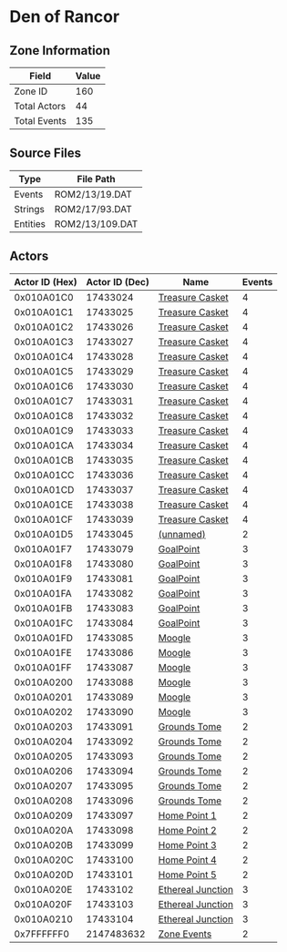 # Den of Rancor

## Zone Information

| Field        |   Value |
|--------------|---------|
| Zone ID      |     160 |
| Total Actors |      44 |
| Total Events |     135 |

## Source Files

| Type     | File Path       |
|----------|-----------------|
| Events   | ROM2/13/19.DAT  |
| Strings  | ROM2/17/93.DAT  |
| Entities | ROM2/13/109.DAT |

## Actors

| Actor ID (Hex)   |   Actor ID (Dec) | Name                                                       |   Events |
|------------------|------------------|------------------------------------------------------------|----------|
| 0x010A01C0       |         17433024 | [Treasure Casket](./17433024%20-%20Treasure%20Casket/)     |        4 |
| 0x010A01C1       |         17433025 | [Treasure Casket](./17433025%20-%20Treasure%20Casket/)     |        4 |
| 0x010A01C2       |         17433026 | [Treasure Casket](./17433026%20-%20Treasure%20Casket/)     |        4 |
| 0x010A01C3       |         17433027 | [Treasure Casket](./17433027%20-%20Treasure%20Casket/)     |        4 |
| 0x010A01C4       |         17433028 | [Treasure Casket](./17433028%20-%20Treasure%20Casket/)     |        4 |
| 0x010A01C5       |         17433029 | [Treasure Casket](./17433029%20-%20Treasure%20Casket/)     |        4 |
| 0x010A01C6       |         17433030 | [Treasure Casket](./17433030%20-%20Treasure%20Casket/)     |        4 |
| 0x010A01C7       |         17433031 | [Treasure Casket](./17433031%20-%20Treasure%20Casket/)     |        4 |
| 0x010A01C8       |         17433032 | [Treasure Casket](./17433032%20-%20Treasure%20Casket/)     |        4 |
| 0x010A01C9       |         17433033 | [Treasure Casket](./17433033%20-%20Treasure%20Casket/)     |        4 |
| 0x010A01CA       |         17433034 | [Treasure Casket](./17433034%20-%20Treasure%20Casket/)     |        4 |
| 0x010A01CB       |         17433035 | [Treasure Casket](./17433035%20-%20Treasure%20Casket/)     |        4 |
| 0x010A01CC       |         17433036 | [Treasure Casket](./17433036%20-%20Treasure%20Casket/)     |        4 |
| 0x010A01CD       |         17433037 | [Treasure Casket](./17433037%20-%20Treasure%20Casket/)     |        4 |
| 0x010A01CE       |         17433038 | [Treasure Casket](./17433038%20-%20Treasure%20Casket/)     |        4 |
| 0x010A01CF       |         17433039 | [Treasure Casket](./17433039%20-%20Treasure%20Casket/)     |        4 |
| 0x010A01D5       |         17433045 | [(unnamed)](./17433045/)                                   |        2 |
| 0x010A01F7       |         17433079 | [GoalPoint](./17433079%20-%20GoalPoint/)                   |        3 |
| 0x010A01F8       |         17433080 | [GoalPoint](./17433080%20-%20GoalPoint/)                   |        3 |
| 0x010A01F9       |         17433081 | [GoalPoint](./17433081%20-%20GoalPoint/)                   |        3 |
| 0x010A01FA       |         17433082 | [GoalPoint](./17433082%20-%20GoalPoint/)                   |        3 |
| 0x010A01FB       |         17433083 | [GoalPoint](./17433083%20-%20GoalPoint/)                   |        3 |
| 0x010A01FC       |         17433084 | [GoalPoint](./17433084%20-%20GoalPoint/)                   |        3 |
| 0x010A01FD       |         17433085 | [Moogle](./17433085%20-%20Moogle/)                         |        3 |
| 0x010A01FE       |         17433086 | [Moogle](./17433086%20-%20Moogle/)                         |        3 |
| 0x010A01FF       |         17433087 | [Moogle](./17433087%20-%20Moogle/)                         |        3 |
| 0x010A0200       |         17433088 | [Moogle](./17433088%20-%20Moogle/)                         |        3 |
| 0x010A0201       |         17433089 | [Moogle](./17433089%20-%20Moogle/)                         |        3 |
| 0x010A0202       |         17433090 | [Moogle](./17433090%20-%20Moogle/)                         |        3 |
| 0x010A0203       |         17433091 | [Grounds Tome](./17433091%20-%20Grounds%20Tome/)           |        2 |
| 0x010A0204       |         17433092 | [Grounds Tome](./17433092%20-%20Grounds%20Tome/)           |        2 |
| 0x010A0205       |         17433093 | [Grounds Tome](./17433093%20-%20Grounds%20Tome/)           |        2 |
| 0x010A0206       |         17433094 | [Grounds Tome](./17433094%20-%20Grounds%20Tome/)           |        2 |
| 0x010A0207       |         17433095 | [Grounds Tome](./17433095%20-%20Grounds%20Tome/)           |        2 |
| 0x010A0208       |         17433096 | [Grounds Tome](./17433096%20-%20Grounds%20Tome/)           |        2 |
| 0x010A0209       |         17433097 | [Home Point 1](./17433097%20-%20Home%20Point%201/)         |        2 |
| 0x010A020A       |         17433098 | [Home Point 2](./17433098%20-%20Home%20Point%202/)         |        2 |
| 0x010A020B       |         17433099 | [Home Point 3](./17433099%20-%20Home%20Point%203/)         |        2 |
| 0x010A020C       |         17433100 | [Home Point 4](./17433100%20-%20Home%20Point%204/)         |        2 |
| 0x010A020D       |         17433101 | [Home Point 5](./17433101%20-%20Home%20Point%205/)         |        2 |
| 0x010A020E       |         17433102 | [Ethereal Junction](./17433102%20-%20Ethereal%20Junction/) |        3 |
| 0x010A020F       |         17433103 | [Ethereal Junction](./17433103%20-%20Ethereal%20Junction/) |        3 |
| 0x010A0210       |         17433104 | [Ethereal Junction](./17433104%20-%20Ethereal%20Junction/) |        3 |
| 0x7FFFFFF0       |       2147483632 | [Zone Events](./Zone%20Events/)                            |        2 |